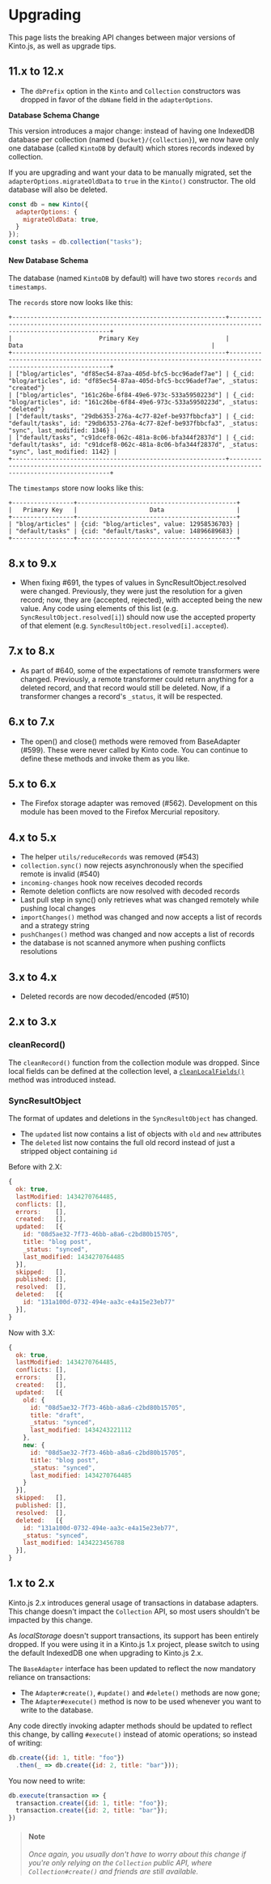 # Upgrading

This page lists the breaking API changes between major versions of Kinto.js, as well as upgrade tips.

## 11.x to 12.x

* The `dbPrefix` option in the `Kinto` and `Collection` constructors was dropped in favor of the `dbName` field in the `adapterOptions`.

**Database Schema Change**

This version introduces a major change: instead of having one IndexedDB database per collection (named `{bucket}/{collection}`), we now have only one database (called `KintoDB` by default) which stores records indexed by collection.

If you are upgrading and want your data to be manually migrated, set the `adapterOptions.migrateOldData` to `true` in the `Kinto()` constructor.
The old database will also be deleted.

```js
const db = new Kinto({
  adapterOptions: {
    migrateOldData: true,
  }
});
const tasks = db.collection("tasks");
```

#### New Database Schema

The database (named `KintoDB` by default) will have two stores `records` and `timestamps`.

The ``records`` store now looks like this:

```
+-----------------------------------------------------------+-----------------------------------------------------------------------------------------------------------+
|                        Primary Key                        |                                                   Data                                                    |
+-----------------------------------------------------------+-----------------------------------------------------------------------------------------------------------+
| ["blog/articles", "df85ec54-87aa-405d-bfc5-bcc96adef7ae"] | {_cid: "blog/articles", id: "df85ec54-87aa-405d-bfc5-bcc96adef7ae", _status: "created"}                   |
| ["blog/articles", "161c26be-6f84-49e6-973c-533a5950223d"] | {_cid: "blog/articles", id: "161c26be-6f84-49e6-973c-533a5950223d", _status: "deleted"}                   |
| ["default/tasks", "29db6353-276a-4c77-82ef-be937fbbcfa3"] | {_cid: "default/tasks", id: "29db6353-276a-4c77-82ef-be937fbbcfa3", _status: "sync", last_modified: 1346} |
| ["default/tasks", "c91dcef8-062c-481a-8c06-bfa344f2837d"] | {_cid: "default/tasks", id: "c91dcef8-062c-481a-8c06-bfa344f2837d", _status: "sync", last_modified: 1142} |
+-----------------------------------------------------------+-----------------------------------------------------------------------------------------------------------+
```

The ``timestamps`` store now looks like this:

```
+-----------------+--------------------------------------------+
|   Primary Key   |                    Data                    |
+-----------------+--------------------------------------------+
| "blog/articles" | {cid: "blog/articles", value: 12958536703} |
| "default/tasks" | {cid: "default/tasks", value: 14896689683} |
+-----------------+--------------------------------------------+
```

## 8.x to 9.x

* When fixing #691, the types of values in SyncResultObject.resolved were changed. Previously, they were just the resolution for a given record; now, they are {accepted, rejected}, with accepted being the new value. Any code using elements of this list (e.g. `SyncResultObject.resolved[i]`) should now use the accepted property of that element (e.g. `SyncResultObject.resolved[i].accepted`).

## 7.x to 8.x

* As part of #640, some of the expectations of remote transformers were changed. Previously, a remote transformer could return anything for a deleted record, and that record would still be deleted. Now, if a transformer changes a record's `_status`, it will be respected.

## 6.x to 7.x

* The open() and close() methods were removed from BaseAdapter (#599). These were never called by Kinto code. You can continue to define these methods and invoke them as you like.

## 5.x to 6.x

* The Firefox storage adapter was removed (#562). Development on this module has been moved to the Firefox Mercurial repository.

## 4.x to 5.x

* The helper `utils/reduceRecords` was removed (#543)
* `collection.sync()` now rejects asynchronously when the specified remote is invalid (#540)
* `incoming-changes` hook now receives decoded records
* Remote deletion conflicts are now resolved with decoded records
* Last pull step in sync() only retrieves what was changed remotely while pushing local changes
* `importChanges()` method was changed and now accepts a list of records and a strategy string
* `pushChanges()` method was changed and now accepts a list of records
* the database is not scanned anymore when pushing conflicts resolutions

## 3.x to 4.x

* Deleted records are now decoded/encoded (#510)

## 2.x to 3.x

### cleanRecord()

The `cleanRecord()` function from the collection module was dropped. Since local fields can be defined at the collection level, a [`cleanLocalFields()`](https://doc.esdoc.org/github.com/Kinto/kinto.js/class/src/collection.js~Collection.html#instance-method-cleanLocalFields) method was introduced instead.


### SyncResultObject

The format of updates and deletions in the `SyncResultObject` has changed.

* The `updated` list now contains a list of objects with `old` and `new` attributes
* The `deleted` list now contains the full old record instead of just a stripped object containing `id`

Before with 2.X:

```js
{
  ok: true,
  lastModified: 1434270764485,
  conflicts: [],
  errors:    [],
  created:   [],
  updated:   [{
    id: "08d5ae32-7f73-46bb-a8a6-c2bd80b15705",
    title: "blog post",
    _status: "synced",
    last_modified: 1434270764485
  }],
  skipped:   [],
  published: [],
  resolved:  [],
  deleted:   [{
    id: "131a100d-0732-494e-aa3c-e4a15e23eb77"
  }],
}
```

Now with 3.X:

```js
{
  ok: true,
  lastModified: 1434270764485,
  conflicts: [],
  errors:    [],
  created:   [],
  updated:   [{
    old: {
      id: "08d5ae32-7f73-46bb-a8a6-c2bd80b15705",
      title: "draft",
      _status: "synced",
      last_modified: 1434243221112
    },
    new: {
      id: "08d5ae32-7f73-46bb-a8a6-c2bd80b15705",
      title: "blog post",
      _status: "synced",
      last_modified: 1434270764485
    }
  }],
  skipped:   [],
  published: [],
  resolved:  [],
  deleted:   [{
    id: "131a100d-0732-494e-aa3c-e4a15e23eb77",
    _status: "synced",
    last_modified: 1434223456788
  }],
}
```


## 1.x to 2.x

Kinto.js 2.x introduces general usage of transactions in database adapters. This change doesn't impact the `Collection` API, so most users shouldn't be impacted by this change.

As *localStorage* doesn't support transactions, its support has been entirely dropped. If you were using it in a Kinto.js 1.x project, please switch to using the default IndexedDB one when upgrading to Kinto.js 2.x.

The `BaseAdapter` interface has been updated to reflect the now mandatory reliance on transactions:

- The `Adapter#create()`, `#update()` and `#delete()` methods are now gone;
- The `Adapter#execute()` method is now to be used whenever you want to write to the database.

Any code directly invoking adapter methods should be updated to reflect this change, by calling `#execute()` instead of atomic operations; so instead of writing:

```js
db.create({id: 1, title: "foo"})
  .then(_ => db.create({id: 2, title: "bar"}));
```

You now need to write:

```js
db.execute(transaction => {
  transaction.create({id: 1, title: "foo"});
  transaction.create({id: 2, title: "bar"});
})
```

> #### Note
>
> *Once again, you usually don't have to worry about this change if you're only relying on the `Collection` public API, where `Collection#create()` and friends are still available.*
